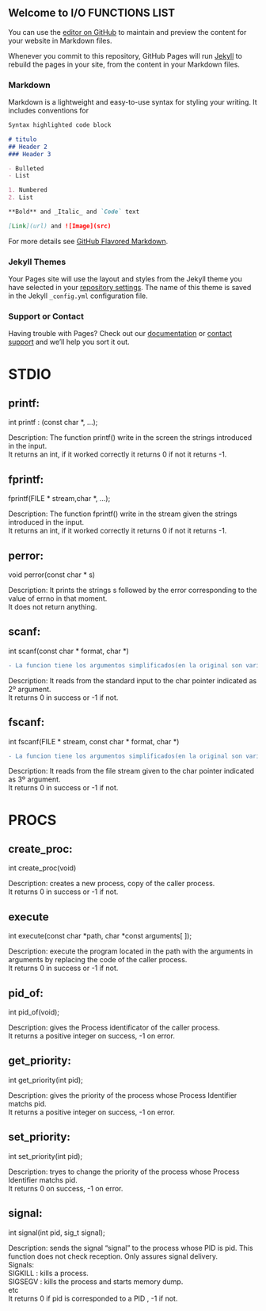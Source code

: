 ## Welcome to I/O FUNCTIONS LIST

You can use the [editor on GitHub](https://github.com/chronosss1/pruebaweb/edit/master/index.md) to maintain and preview the content for your website in Markdown files.

Whenever you commit to this repository, GitHub Pages will run [Jekyll](https://jekyllrb.com/) to rebuild the pages in your site, from the content in your Markdown files.

### Markdown

Markdown is a lightweight and easy-to-use syntax for styling your writing. It includes conventions for

```markdown
Syntax highlighted code block

# titulo
## Header 2
### Header 3

- Bulleted
- List

1. Numbered
2. List

**Bold** and _Italic_ and `Code` text

[Link](url) and ![Image](src)
```

For more details see [GitHub Flavored Markdown](https://guides.github.com/features/mastering-markdown/).

### Jekyll Themes

Your Pages site will use the layout and styles from the Jekyll theme you have selected in your [repository settings](https://github.com/chronosss1/pruebaweb/settings). The name of this theme is saved in the Jekyll `_config.yml` configuration file.

### Support or Contact

Having trouble with Pages? Check out our [documentation](https://help.github.com/categories/github-pages-basics/) or [contact support](https://github.com/contact) and we’ll help you sort it out.


# STDIO


## printf:
int printf : (const char *, ...);

Description:
The function printf() write in the screen the strings introduced in the input.  
It returns an int, if it worked correctly it returns 0 if not it returns -1.


## fprintf:
fprintf(FILE * stream,char *, ...);

Description:
The function fprintf() write in the stream given the strings introduced in the input.  
It returns an int, if it worked correctly it returns 0 if not it returns -1.


## perror:

void perror(const char * s)

Description:
It prints the strings s followed by the error corresponding to the value of errno in that moment.  
It does not return anything.


## scanf:

int scanf(const char * format, char *)  
```diff
- La funcion tiene los argumentos simplificados(en la original son varios) hay que decidir si simplificarlo o mantener varios
```

Description:
It reads from the standard input to the char pointer indicated as 2º argument.  
It returns 0 in success or -1 if not.


## fscanf:

int fscanf(FILE * stream, const char * format, char *)
```diff
- La funcion tiene los argumentos simplificados(en la original son varios) hay que decidir si simplificarlo o mantener varios
```


Description:
It reads from the file stream given to the char pointer indicated as 3º argument.  
It returns 0 in success or -1 if not.





# PROCS


## create_proc:

int create_proc(void)

Description: creates a new process, copy of the caller process.  
It returns 0 in success or -1 if not.


## execute

int execute(const char *path, char *const arguments[ ]);

Description: execute the program located in the path with the arguments in arguments by replacing the code of the caller process.  
It returns 0 in success or -1 if not.


## pid_of:

int pid_of(void);  

Description: gives the Process identificator of the caller process.  
It returns a positive integer on success, -1 on error.


## get_priority:

int get_priority(int pid);  

Description: gives the priority of the process whose Process Identifier matchs pid.  
It returns a positive integer on success, -1 on error.


## set_priority:

int set_priority(int pid);  

Description: tryes to change the priority of the process whose Process Identifier matchs pid.  
It returns 0 on success, -1 on error.


## signal:

int signal(int pid, sig_t signal);  

Description: sends the signal “signal” to the process whose PID is pid. This function does not check reception. Only assures signal delivery.  
Signals:  
SIGKILL : kills a process.  
SIGSEGV : kills the process and starts memory dump.  
etc  
It returns 0 if pid is corresponded to a PID , -1 if not.  

